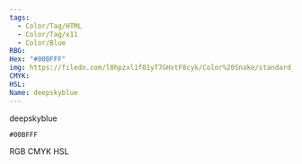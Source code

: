 ```yaml
---
tags:
  - Color/Tag/HTML
  - Color/Tag/x11
  - Color/Blue
RBG: 
Hex: "#00BFFF"
img: https://filedn.com/l0hpzxl1f01yT7GHxtF8cyk/Color%20Snake/standard_csv_to_svg/#00BFFF.svg
CMYK: 
HSL: 
Name: deepskyblue
---
```

deepskyblue
```palette
#00BFFF
```
RGB
CMYK
HSL